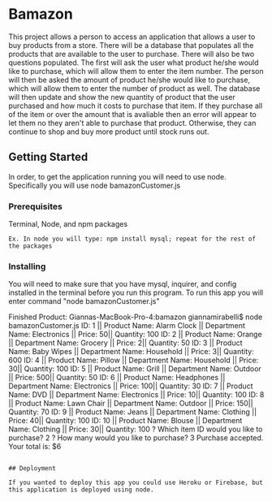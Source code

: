 # Bamazon

This project allows a person to access an application that allows a user to buy products from a store. There will be a database that populates all the products that are available to the user to purchase. There will also be two questions populated. The first will ask the user what product he/she would like to purchase, which will allow them to enter the item number. The person will then be asked the amount of product he/she would like to purchase, which will allow them to enter the number of product as well. The database will then update and show the new quantity of product that the user purchased and how much it costs to purchase that item. If they purchase all of the item or over the amount that is avaliable then an error will appear to let them no they aren't able to purchase that product. Otherwise, they can continue to shop and buy more product until stock runs out.

## Getting Started

In order, to get the application running you will need to use node. Specifically you will use node bamazonCustomer.js

### Prerequisites

Terminal, Node, and npm packages

```
Ex. In node you will type: npm install mysql; repeat for the rest of the packages
```

### Installing

You will need to make sure that you have mysql, inquirer, and config installed in the terminal before you run this program. To run this app you will enter command "node bamazonCustomer.js"

Finished Product: 
Giannas-MacBook-Pro-4:bamazon giannamirabelli$ node bamazonCustomer.js
ID: 1 || Product Name: Alarm Clock || Department Name: Electronics || Price: 50|| Quantity: 100
ID: 2 || Product Name: Orange || Department Name: Grocery || Price: 2|| Quantity: 50
ID: 3 || Product Name: Baby Wipes || Department Name: Household || Price: 3|| Quantity: 600
ID: 4 || Product Name: Pillow || Department Name: Household || Price: 30|| Quantity: 100
ID: 5 || Product Name: Grill || Department Name: Outdoor || Price: 500|| Quantity: 50
ID: 6 || Product Name: Headphones || Department Name: Electronics || Price: 100|| Quantity: 30
ID: 7 || Product Name: DVD || Department Name: Electronics || Price: 10|| Quantity: 100
ID: 8 || Product Name: Lawn Chair || Department Name: Outdoor || Price: 150|| Quantity: 70
ID: 9 || Product Name: Jeans || Department Name: Clothing || Price: 40|| Quantity: 100
ID: 10 || Product Name: Blouse || Department Name: Clothing || Price: 30|| Quantity: 100
? Which item ID would you like to purchase? 2
? How many would you like to purchase? 3
Purchase accepted. Your total is: $6

```

## Deployment

If you wanted to deploy this app you could use Heroku or Firebase, but this application is deployed using node.
